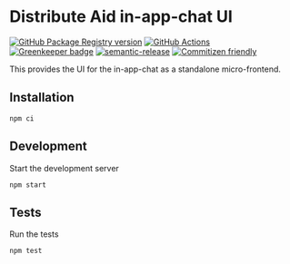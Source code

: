 # Distribute Aid in-app-chat UI

[![GitHub Package Registry version](https://img.shields.io/github/release/distributeaid/chat-ui.svg?label=GPR&logo=github)](https://github.com/distributeaid/chat-ui/packages/26702)
[![GitHub Actions](https://github.com/distributeaid/chat-ui/workflows/Test%20and%20Release/badge.svg)](https://github.com/distributeaid/chat-ui/actions)
[![Greenkeeper badge](https://badges.greenkeeper.io/distributeaid/chat-ui.svg)](https://greenkeeper.io/)
[![semantic-release](https://img.shields.io/badge/%20%20%F0%9F%93%A6%F0%9F%9A%80-semantic--release-e10079.svg)](https://github.com/semantic-release/semantic-release)
[![Commitizen friendly](https://img.shields.io/badge/commitizen-friendly-brightgreen.svg)](http://commitizen.github.io/cz-cli/)

This provides the UI for the in-app-chat as a standalone micro-frontend.

## Installation

    npm ci

## Development

Start the development server

    npm start

## Tests

Run the tests

    npm test
